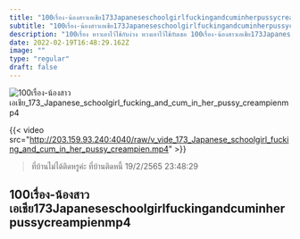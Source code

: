 ```yaml
---
title: "100เรื่อง-น้องสาวเอเชีย173Japaneseschoolgirlfuckingandcuminherpussycreampienmp4"
subtitle: "100เรื่อง-น้องสาวเอเชีย173Japaneseschoolgirlfuckingandcuminherpussycreampienmp4 ถ้าเธอชอบคนเก่ง เรากินเก่งเธอชอบมั้ย"
description: "100เรื่อง หาวเอาไว้ใช้กับง่วง หวงเอาไว้ใช้กับเธอ 100เรื่อง-น้องสาวเอเชีย173Japaneseschoolgirlfuckingandcuminherpussycreampienmp4 19/2/2565 23:48:29"
date: 2022-02-19T16:48:29.162Z
image: ""
type: "regular"
draft: false
---
```


![100เรื่อง-น้องสาวเอเชีย_173_Japanese_schoolgirl_fucking_and_cum_in_her_pussy_creampienmp4](http://203.159.93.240:4040/raw/v_vide_173_Japanese_schoolgirl_fucking_and_cum_in_her_pussy_creampien.jpg)


{{< video src="http://203.159.93.240:4040/raw/v_vide_173_Japanese_schoolgirl_fucking_and_cum_in_her_pussy_creampien.mp4" >}}


> ที่บ้านไม่ได้ติดหรูค่ะ ที่บ้านติดหนี้ 19/2/2565 23:48:29

## 100เรื่อง-น้องสาวเอเชีย173Japaneseschoolgirlfuckingandcuminherpussycreampienmp4
